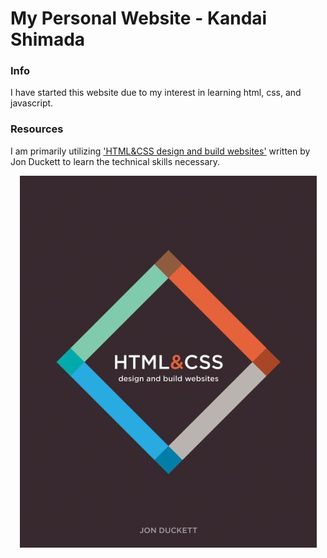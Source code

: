 # My Personal Website - Kandai Shimada

### Info

I have started this website due to my interest in learning html, css, and javascript.

### Resources

I am primarily utilizing ['HTML&CSS design and build websites'](https://www.google.com/search?q=html+and+css+design+and+build+websites&rlz=1C1VDKB_enUS988US988&oq=html+and+css+design&gs_lcrp=EgZjaHJvbWUqCggAEAAY4wIYgAQyCggAEAAY4wIYgAQyBwgBEC4YgAQyCQgCEEUYORiABDIHCAMQABiABDIHCAQQABiABDIGCAUQRRg9MgYIBhBFGDwyBggHEEUYPNIBCDI5NTBqMGo3qAIAsAIA&sourceid=chrome&ie=UTF-8#:~:text=HTML%20%26%20CSS%3A%20Design%20and,Book%20by%20Jon%20Duckett) written by Jon Duckett to learn the technical skills necessary.

<div align="center">
  <img src="images/html_css_book.jpg" alt="image of html css book">
</div>

